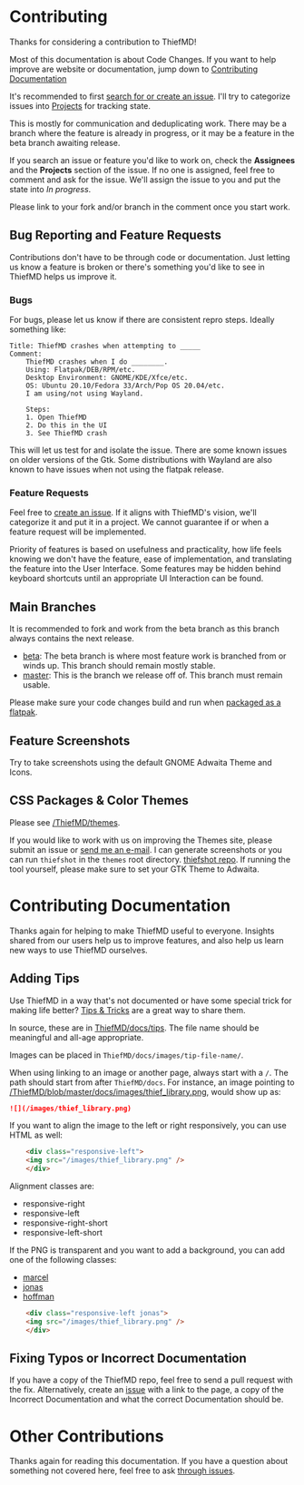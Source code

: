 # Contributing

Thanks for considering a contribution to ThiefMD!

Most of this documentation is about Code Changes. If you want to help improve are website or documentation, jump down to [Contributing Documentation](#contributing-documentation)

It's recommended to first [search for or create an issue](https://github.com/kmwallio/ThiefMD/issues). I'll try to categorize issues into [Projects](https://github.com/kmwallio/ThiefMD/projects) for tracking state.

This is mostly for communication and deduplicating work. There may be a branch where the feature is already in progress, or it may be a feature in the beta branch awaiting release.

If you search an issue or feature you'd like to work on, check the **Assignees** and the **Projects** section of the issue. If no one is assigned, feel free to comment and ask for the issue. We'll assign the issue to you and put the state into *In progress*.

Please link to your fork and/or branch in the comment once you start work.

## Bug Reporting and Feature Requests

Contributions don't have to be through code or documentation. Just letting us know a feature is broken or there's something you'd like to see in ThiefMD helps us improve it.

### Bugs

For bugs, please let us know if there are consistent repro steps. Ideally something like:

```
Title: ThiefMD crashes when attempting to _____
Comment:
    ThiefMD crashes when I do ________.
    Using: Flatpak/DEB/RPM/etc.
    Desktop Environment: GNOME/KDE/Xfce/etc.
    OS: Ubuntu 20.10/Fedora 33/Arch/Pop OS 20.04/etc.
    I am using/not using Wayland.

    Steps:
    1. Open ThiefMD
    2. Do this in the UI
    3. See ThiefMD crash
```

This will let us test for and isolate the issue. There are some known issues on older versions of the Gtk. Some distributions with Wayland are also known to have issues when not using the flatpak release.

### Feature Requests

Feel free to [create an issue](https://github.com/kmwallio/ThiefMD/issues). If it aligns with ThiefMD's vision, we'll categorize it and put it in a project. We cannot guarantee if or when a feature request will be implemented.

Priority of features is based on usefulness and practicality, how life feels knowing we don't have the feature, ease of implementation, and translating the feature into the User Interface. Some features may be hidden behind keyboard shortcuts until an appropriate UI Interaction can be found.

## Main Branches

It is recommended to fork and work from the beta branch as this branch always contains the next release.

* [beta](https://github.com/kmwallio/ThiefMD/tree/beta): The beta branch is where most feature work is branched from or winds up. This branch should remain mostly stable.
* [master](https://github.com/kmwallio/ThiefMD): This is the branch we release off of. This branch must remain usable.

Please make sure your code changes build and run when [packaged as a flatpak](/flatpak-packaging.md).

## Feature Screenshots

Try to take screenshots using the default GNOME Adwaita Theme and Icons.

## CSS Packages & Color Themes

Please see [/ThiefMD/themes](https://github.com/ThiefMD/themes).

If you would like to work with us on improving the Themes site, please submit an issue or [send me an e-mail](mailto:mwallio@gmail.com). I can generate screenshots or you can run `thiefshot` in the `themes` root directory. [thiefshot repo](https://github.com/TwiRp/thief-screenshot). If running the tool yourself, please make sure to set your GTK Theme to Adwaita.

# Contributing Documentation

Thanks again for helping to make ThiefMD useful to everyone. Insights shared from our users help us to improve features, and also help us learn new ways to use ThiefMD ourselves.

## Adding Tips

Use ThiefMD in a way that's not documented or have some special trick for making life better? [Tips & Tricks](https://thiefmd.com/tips/) are a great way to share them.

In source, these are in [ThiefMD/docs/tips](https://github.com/kmwallio/ThiefMD/tree/master/docs/tips). The file name should be meaningful and all-age appropriate.

Images can be placed in `ThiefMD/docs/images/tip-file-name/`.

When using linking to an image or another page, always start with a `/`. The path should start from after `ThiefMD/docs`. For instance, an image pointing to [/ThiefMD/blob/master/docs/images/thief_library.png](https://github.com/kmwallio/ThiefMD/blob/master/docs/images/thief_library.png), would show up as:

```markdown
![](/images/thief_library.png)
```

If you want to align the image to the left or right responsively, you can use HTML as well:

```html
    <div class="responsive-left">
    <img src="/images/thief_library.png" />
    </div>
```

Alignment classes are:
 - responsive-right
 - responsive-left
 - responsive-right-short
 - responsive-left-short

If the PNG is transparent and you want to add a background, you can add one of the following classes:
 - [marcel](https://github.com/kmwallio/ThiefMD/blob/master/docs/images/gaelle-marcel-wheat.jpg)
 - [jonas](https://github.com/kmwallio/ThiefMD/blob/master/docs/images/jonas-zurcher-wheat.jpg)
 - [hoffman](https://github.com/kmwallio/ThiefMD/blob/master/docs/images/matt-hoffman-wheat.jpg)

```html
    <div class="responsive-left jonas">
    <img src="/images/thief_library.png" />
    </div>
```

## Fixing Typos or Incorrect Documentation

If you have a copy of the ThiefMD repo, feel free to send a pull request with the fix. Alternatively, create an [issue](https://github.com/kmwallio/ThiefMD/issues) with a link to the page, a copy of the Incorrect Documentation and what the correct Documentation should be.

# Other Contributions

Thanks again for reading this documentation. If you have a question about something not covered here, feel free to ask [through issues](https://github.com/kmwallio/ThiefMD/issues).